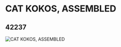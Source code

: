 # CAT KOKOS, ASSEMBLED
## 42237
![CAT KOKOS, ASSEMBLED](https://lc-www-live-s.legocdn.com/media/bricks/5/2/4499922.jpg)